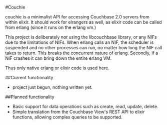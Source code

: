 #Couchie

couchie is a minimalist API for accessing Couchbase 2.0 servers from within elixir. It should work for elrangers as well, as elixir code can be called from erlang (since it runs on the erlang vm.)

This project is deliberately *not* using the libcouchbase library, or any NIFs due to the limitations of NIFs.  When erlang calls an NIF, the scheduler is suspended and no other processes can run, no matter how long the NIF call takes to return.  This breaks the concurrent nature of erlang.  Secondly, if a NIF crashes it can bring down the entire erlang VM. 

Thus only native erlang or elixir code is used here.

##Current functionality
- project just begun, nothing written yet.

##Planned functionality
- Basic support for data operations such as create, read, update, delete.
- Simple translation from the Couchbase View's REST API to elixir functions, allowing complex queries to be supported.

